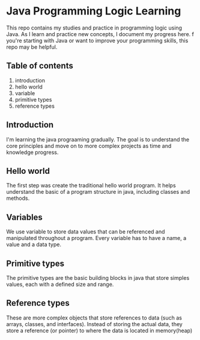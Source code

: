 # Java Programming Logic Learning

This repo contains my studies and practice in programming logic using Java. As I learn and practice new concepts, I document my progress here. f you're starting with Java or want to improve your programming skills, this repo may be helpful.

## Table of contents
1. introduction
2. hello world
3. variable
4. primitive types
5. reference types


## Introduction
I'm learning the java prograaming gradually. The goal is to understand the core principles and move on to more complex projects as time and knowledge progress.

## Hello world
The first step was create the traditional hello world program. It helps understand the basic of a program structure in java, including classes and methods.

## Variables
We use variable to store data values that can be referenced and manipulated throughout a program.
Every variable has to have a name, a value and a data type.

## Primitive types
The primitive types are the basic building blocks in java that store simples values, each with a defined size and range.

## Reference types
These are more complex objects that store references to data (such as arrays, classes, and interfaces). Instead of storing the actual data, they store a reference (or pointer) to where the data is located in memory(heap)